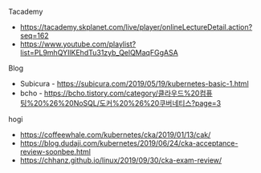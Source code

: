 
Tacademy 
* https://tacademy.skplanet.com/live/player/onlineLectureDetail.action?seq=162 
* https://www.youtube.com/playlist?list=PL9mhQYIlKEhdTu31zyb_QelQMaqFGgASA 

Blog 
* Subicura - https://subicura.com/2019/05/19/kubernetes-basic-1.html
* bcho - https://bcho.tistory.com/category/클라우드%20컴퓨팅%20%26%20NoSQL/도커%20%26%20쿠버네티스?page=3


hogi
  * https://coffeewhale.com/kubernetes/cka/2019/01/13/cak/
  * https://blog.dudaji.com/kubernetes/2019/06/24/cka-acceptance-review-soonbee.html
  * https://chhanz.github.io/linux/2019/09/30/cka-exam-review/
